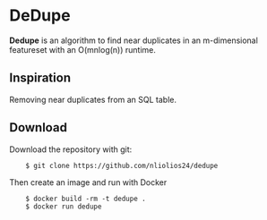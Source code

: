 
DeDupe
======

**Dedupe** is an algorithm to find near duplicates in an m-dimensional featureset with an O(mnlog(n)) runtime.

Inspiration
-----------

Removing near duplicates from an SQL table.

Download
--------

Download the repository with git:
```
    $ git clone https://github.com/nliolios24/dedupe
```
Then create an image and run with Docker
```
    $ docker build -rm -t dedupe .
    $ docker run dedupe
```